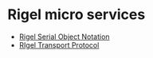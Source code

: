 # Rigel micro services

 * [Rigel Serial Object Notation](RSON.md)
 * [RIgel Transport Protocol](RITP.md)

